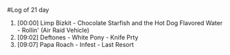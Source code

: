 #Log of 21 day

1. [00:00] Limp Bizkit - Chocolate Starfish and the Hot Dog Flavored Water - Rollin' (Air Raid Vehicle)
1. [09:02] Deftones - White Pony - Knife Prty
1. [09:07] Papa Roach - Infest - Last Resort
